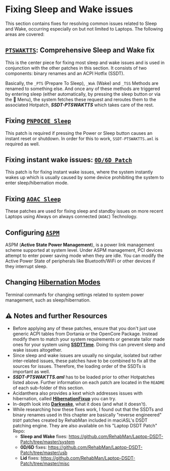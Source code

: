 # Fixing Sleep and Wake issues

This section contains fixes for resolving common issues related to Sleep and Wake, occurring especially on but not limited to Laptops. The following areas are covered:

## [`PTSWAKTTS`](https://github.com/5T33Z0/OC-Little-Translated/tree/main/04_Fixing_Sleep_and_Wake_Issues/PTSWAK_Sleep_and_Wake_Fix): Comprehensive Sleep and Wake fix

This is the center piece for fixing most sleep and wake issues and is used in conjunction with the other patches in this section. It consists of two components: binary renames and an ACPI Hotfix (SSDT).

Basically, the `_PTS` (Prepare To Sleep), `_Wak` (Wake) and `_TSS` Methods are renamed to something else. And once any of these methods are triggered by entering sleep (either automatically, by pressing the sleep button or via the  Menu), the system fetches these request and reroutes them to the associated Hotpatch, ***SSDT-PTSWAKTTS*** which takes care of the rest.

## Fixing [`PNP0C0E Sleep`](https://github.com/5T33Z0/OC-Little-Translated/tree/main/04_Fixing_Sleep_and_Wake_Issues/PNP0C0E_Sleep_Correction_Method)

This patch is required if pressing the Power or Sleep button causes an instant reset or shutdown. In order for this to work, `SSDT-PTSWAKTTS.aml` is required as well.

## Fixing instant wake issues: [`0D/6D Patch`](https://github.com/5T33Z0/OC-Little-Translated/tree/main/04_Fixing_Sleep_and_Wake_Issues/060D_Instant_Wake_Fix)

This patch is for fixing instant wake issues, where the system instantly wakes up which is usually caused by some device prohibiting the system to enter sleep/hibernation mode.

## Fixing [`AOAC Sleep`](https://github.com/5T33Z0/OC-Little-Translated/tree/main/04_Fixing_Sleep_and_Wake_Issues/Fixing_AOAC_Machines)

These patches are used for fixing sleep and standby issues on more recent Laptops using Always on always connected (`AOAC`) Technology.

## Configuring [`ASPM`](https://github.com/5T33Z0/OC-Little-Translated/tree/main/04_Fixing_Sleep_and_Wake_Issues/Setting_ASPM_Operating_Mode)

ASPM (**Active State Power Management**), is a power link management scheme supported at system level. Under ASPM management, PCI devices attempt to enter power saving mode when they are idle. You can modify the Active Power State of peripherals like Bluetooth/WiFi or other devices if they interrupt sleep.

## Changing [Hibernation Modes](https://github.com/5T33Z0/OC-Little-Translated/tree/main/04_Fixing_Sleep_and_Wake_Issues/Changing_Hibernation_Modes)

Terminal commanfs for changing settings related to system power management, such as  sleep/hibernation.

## :warning: Notes and further Resources
- Before applying any of these patches, ensure that you don't just use generic ACPI tables from Dortania or the OpenCore Package. Instead modify them to match your system requirements or generate tailor made ones for your system using [**SSDTTime**](https://github.com/corpnewt/SSDTTime). Doing this can prevent sleep and wake issues altogether. 
- Since sleep and wake issues are usually no singular, isolated but rather inter-related issues, these patches have to be combined to fix all the sources for issues. Therefore, the loading order of the SSDTs is important as well.
- ***SSDT-PTSWAKTTS.aml*** has to be loaded prior to other Hotpatches listed above. Further information on each patch are located in the `README` of each sub-folder of this section.
- Acidanthera also provides a kext which addresses issues with hibernation, called [**HibernationFixup**](https://github.com/acidanthera/HibernationFixup) you can try.
- In-depth look into [**Darkwake**](https://www.insanelymac.com/forum/topic/342002-darkwake-on-macos-catalina-boot-args-darkwake8-darkwake10-are-obsolete/), what it does (and what it doesn't).
- While researching how these fixes work, I found out that the SSDTs and binary renames used in this chapter are basically "reverse engineered" `DSDT` patches created by RehabMan included in maciASL's DSDT patching engine. They are also available on his "Laptop DSDT Patch" Repo:
	- **Sleep and Wake** fixes: https://github.com/RehabMan/Laptop-DSDT-Patch/tree/master/system
	- **0D/6D** fixes: https://github.com/RehabMan/Laptop-DSDT-Patch/tree/master/usb
	- **Lid** fixes: https://github.com/RehabMan/Laptop-DSDT-Patch/tree/master/misc
